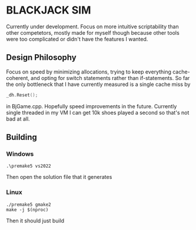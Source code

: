 # BLACKJACK SIM

Currently under development. Focus on more intuitive scriptability than other competetors, mostly made for myself though because other tools were too complicated or didn't have the features I wanted.


## Design Philosophy

Focus on speed by minimizing allocations, trying to keep everything cache-coherent, and opting for switch statements rather than if-statements. So far the only bottleneck that I have currently measured is a single cache miss by
```cpp
_dh.Reset();
```
in BjGame.cpp. Hopefully speed improvements in the future. Currently single threaded in my VM I can get 10k shoes played a second so that's not bad at all.


## Building

### Windows
```
.\premake5 vs2022
```
Then open the solution file that it generates

### Linux
```
./premake5 gmake2
make -j $(nproc)
```
Then it should just build
